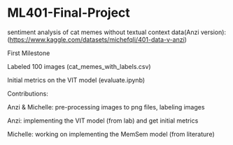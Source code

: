 # ML401-Final-Project
sentiment analysis of cat memes without textual context 
data(Anzi version): (https://www.kaggle.com/datasets/michefqli/401-data-v-anzi)

First Milestone 

  Labeled 100 images (cat_memes_with_labels.csv)   
  
  Initial metrics on the VIT model (evaluate.ipynb)
  
  Contributions:
  
   Anzi & Michelle: pre-processing images to png files, labeling images 
   
   Anzi: implementing the VIT model (from lab) and get initial metrics 
   
   Michelle: working on implementing the MemSem model (from literature) 
    
